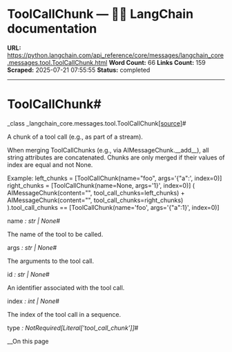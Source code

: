 # ToolCallChunk — 🦜🔗 LangChain  documentation

**URL:** https://python.langchain.com/api_reference/core/messages/langchain_core.messages.tool.ToolCallChunk.html
**Word Count:** 66
**Links Count:** 159
**Scraped:** 2025-07-21 07:55:55
**Status:** completed

---

# ToolCallChunk\#

_class _langchain\_core.messages.tool.ToolCallChunk[\[source\]](https://python.langchain.com/api_reference/_modules/langchain_core/messages/tool.html#ToolCallChunk)\#     

A chunk of a tool call \(e.g., as part of a stream\).

When merging ToolCallChunks \(e.g., via AIMessageChunk.\_\_add\_\_\), all string attributes are concatenated. Chunks are only merged if their values of index are equal and not None.

Example:               left_chunks = [ToolCallChunk(name="foo", args='{"a":', index=0)]     right_chunks = [ToolCallChunk(name=None, args='1}', index=0)]          (         AIMessageChunk(content="", tool_call_chunks=left_chunks)         + AIMessageChunk(content="", tool_call_chunks=right_chunks)     ).tool_call_chunks == [ToolCallChunk(name='foo', args='{"a":1}', index=0)]     

name _: str | None_\#     

The name of the tool to be called.

args _: str | None_\#     

The arguments to the tool call.

id _: str | None_\#     

An identifier associated with the tool call.

index _: int | None_\#     

The index of the tool call in a sequence.

type _: NotRequired\[Literal\['tool\_call\_chunk'\]\]_\#     

__On this page
